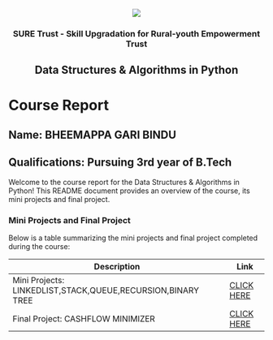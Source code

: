 <!-- PROJECT LOGO -->
<br />

<div align="center">
   <img src='https://user-images.githubusercontent.com/73131499/166115643-d3187f47-d38f-41b2-ae42-5ecbbc60de14.png' />


<h3 align="center">SURE Trust - Skill Upgradation for Rural-youth Empowerment Trust</h3>
  <h2>Data Structures & Algorithms in Python</h2>
</div>

# Course Report

## Name: BHEEMAPPA GARI BINDU

## Qualifications: Pursuing 3rd year of B.Tech

Welcome to the course report for the Data Structures & Algorithms in Python! This README document provides an overview of the course, its mini projects and final project.

### Mini Projects and Final Project

Below is a table summarizing the mini projects and final project completed during the course:

| Description                               | Link                                    |
|-------------------------------------------|-----------------------------------------|
| Mini Projects: LINKEDLIST,STACK,QUEUE,RECURSION,BINARY TREE     | [CLICK HERE](https://github.com/3bindu/G2_DSA_Python/tree/main/Mini%20Projects/Bindu)                       |
| Final Project: CASHFLOW MINIMIZER     | [CLICK HERE](https://github.com/3bindu/G2_DSA_Python/tree/main/Final%20Capstone%20Project/Bindu)                         |
